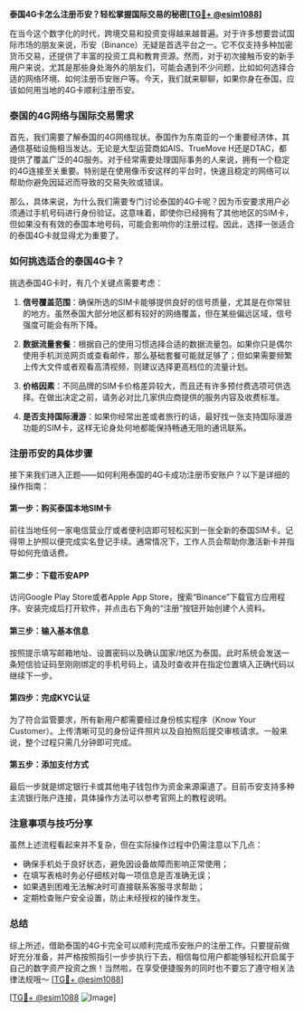 **泰国4G卡怎么注册币安？轻松掌握国际交易的秘密[[TG💪+ @esim1088](https://t.me/s/esim1088)]**

在当今这个数字化的时代，跨境交易和投资变得越来越普遍。对于许多想要尝试国际市场的朋友来说，币安（Binance）无疑是首选平台之一。它不仅支持多种加密货币交易，还提供了丰富的投资工具和教育资源。然而，对于初次接触币安的新手用户来说，尤其是那些身处海外的朋友们，可能会遇到不少问题，比如如何选择合适的网络环境、如何注册币安账户等。今天，我们就来聊聊，如果你身在泰国，应该如何用当地的4G卡顺利注册币安。

### 泰国的4G网络与国际交易需求

首先，我们需要了解泰国的4G网络现状。泰国作为东南亚的一个重要经济体，其通信基础设施相当发达。无论是大型运营商如AIS、TrueMove H还是DTAC，都提供了覆盖广泛的4G服务。对于经常需要处理国际事务的人来说，拥有一个稳定的4G连接至关重要。特别是在使用像币安这样的平台时，快速且稳定的网络可以帮助你避免因延迟而导致的交易失败或错误。

那么，具体来说，为什么我们需要专门讨论泰国的4G卡呢？因为币安要求用户必须通过手机号码进行身份验证。这意味着，即使你已经拥有了其他地区的SIM卡，但如果没有有效的泰国本地号码，可能会影响你的注册过程。因此，选择一张适合的泰国4G卡就显得尤为重要了。

### 如何挑选适合的泰国4G卡？

挑选泰国4G卡时，有几个关键点需要考虑：

1. **信号覆盖范围**：确保所选的SIM卡能够提供良好的信号质量，尤其是在你常驻的地方。虽然泰国大部分地区都有较好的网络覆盖，但在某些偏远区域，信号强度可能会有所下降。
   
2. **数据流量套餐**：根据自己的使用习惯选择合适的数据流量包。如果你只是偶尔使用手机浏览网页或查看邮件，那么基础套餐可能就足够了；但如果需要频繁上传大文件或者观看高清视频，则建议选择更高档位的流量计划。

3. **价格因素**：不同品牌的SIM卡价格差异较大，而且还有许多预付费选项可供选择。在做出决定之前，请务必对比几家供应商提供的服务内容及收费标准。

4. **是否支持国际漫游**：如果你经常出差或者旅行的话，最好找一张支持国际漫游功能的SIM卡，这样无论身处何地都能保持畅通无阻的通讯联系。

### 注册币安的具体步骤

接下来我们进入正题——如何利用泰国的4G卡成功注册币安账户？以下是详细的操作指南：

#### 第一步：购买泰国本地SIM卡
前往当地任何一家电信营业厅或者便利店即可轻松买到一张全新的泰国SIM卡。记得带上护照以便完成实名登记手续。通常情况下，工作人员会帮助你激活新卡并指导如何充值话费。

#### 第二步：下载币安APP
访问Google Play Store或者Apple App Store，搜索“Binance”下载官方应用程序。安装完成后打开软件，并点击右下角的“注册”按钮开始创建个人资料。

#### 第三步：输入基本信息
按照提示填写邮箱地址、设置密码以及确认国家/地区为泰国。此时系统会发送一条短信验证码至刚刚绑定的手机号码上，请及时查收并在指定位置填入正确代码以继续下一步。

#### 第四步：完成KYC认证
为了符合监管要求，所有新用户都需要经过身份核实程序（Know Your Customer）。上传清晰可见的身份证件照片以及自拍照后提交审核请求。一般来说，整个过程只需几分钟即可完成。

#### 第五步：添加支付方式
最后一步就是绑定银行卡或其他电子钱包作为资金来源渠道了。目前币安支持多种主流银行账户连接，具体操作方法可以参考官网上的教程说明。

### 注意事项与技巧分享

虽然上述流程看起来并不复杂，但在实际操作过程中仍需注意以下几点：

- 确保手机处于良好状态，避免因设备故障而影响正常使用；
- 在填写表格时务必仔细核对每一项信息是否准确无误；
- 如果遇到困难无法解决时可直接联系客服寻求帮助；
- 定期检查账户安全设置，防止未经授权的操作发生。

### 总结

综上所述，借助泰国的4G卡完全可以顺利完成币安账户的注册工作。只要提前做好充分准备，并严格按照指引一步步执行下去，相信每位用户都能够轻松开启属于自己的数字资产投资之旅！当然啦，在享受便捷服务的同时也不要忘了遵守相关法律法规哦～ [[TG💪+ @esim1088](https://t.me/s/esim1088)]

[[TG💪+ @esim1088](https://t.me/s/esim1088) ![Image](https://i.postimg.cc/4NQfJmqS/Snipaste-2025-05-13-00-14-12.png)]
